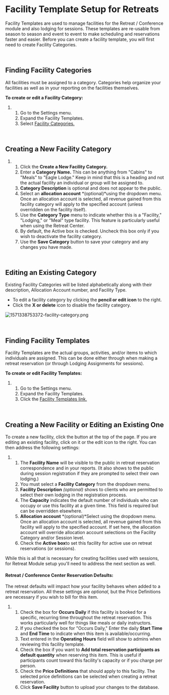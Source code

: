# Facility Template Setup for Retreats
Facility Templates are used to manage facilities for the Retreat / Conference module and also lodging for sessions. These templates are re-usable from season to season and event to event to make scheduling and reservations faster and easier. Before you can create a facility template, you will first need to create Facility Categories.


 


## Finding Facility Categories


All facilities must be assigned to a category. Categories help organize your facilities as well as in your reporting on the facilities themselves.    


**To create or edit a Facility Category:**


1. 1. Go to the Settings menu.
	2. Expand the Facility Templates.
	3. Select [Facility Categories.](https://www.ultracamp.com/admin/Config/FacilityCategoriesList.aspx)


 


## Creating a New Facility Category


1. 1. Click the **Create a New Facility Category.**
	2. Enter a **Category Name.** This can be anything from "Cabins" to "Meals" to "Eagle Lodge." Keep in mind that this is a heading and not the actual facility an individual or group will be assigned to.
	3. **Category Description** is optional and does not appear to the public.
	4. Select an **allocation account** *(optional)*using the dropdown menu. Once an allocation account is selected, all revenue gained from this facility category will apply to the specified account (unless overridden on the facility itself).
	5. Use the **Category Type** menu to indicate whether this is a "Facility," "Lodging," or "Meal" type facility. This feature is particularly useful when using the Retreat Center.
	6. By default, the Active box is checked. Uncheck this box only if you wish to deactivate the facility category.
	7. Use the **Save Category** button to save your category and any changes you have made.


 


## Editing an Existing Category


Existing Facility Categories will be listed alphabetically along with their description, Allocation Account number, and Facility Type. 


* To edit a facility category by clicking the **pencil or edit icon** to the right.
* Click the **X or delete** icon to disable the facility category.


![1571338753372-facility-category.png](https://help.ultracamp.com/hc/article_attachments/7465889457940/1571338753372-facility-category.png)


 


## Finding Facility Templates


Facility Templates are the actual groups, activities, and/or items to which individuals are assigned. This can be done either through when making a retreat reservation (or through Lodging Assignments for sessions).    


**To create or edit Facility Templates:** 


1. 1. Go to the Settings menu.
	2. Expand the Facility Templates.
	3. Click the [Facility Templates link.](https://www.ultracamp.com/admin/Config/FacilitiesList.aspx)


 


## Creating a New Facility or Editing an Existing One


To create a new facility, click the button at the top of the page. If you are editing an existing facility, click on it or the edit icon to the right. You can then address the following settings:


1. 1. The **Facility Name** will be visible to the public in retreat reservation correspondence and in your reports. (It also shows to the public during session registration if they are prompted to select their own lodging.)
	2. You must select a **Facility Category** from the dropdown menu.
	3. **Facility Description** *(optional)* shows to clients who are permitted to select their own lodging in the registration process.
	4. The **Capacity** indicates the default number of individuals who can occupy or use this facility at a given time. This field is required but can be overridden elsewhere.
	5. **Allocation account** *(optional)*Select using the dropdown menu. Once an allocation account is selected, all revenue gained from this facility will apply to the specified account. If set here, the allocation account will override allocation account selections on the Facility Category and/or Session level.
	6. Check the **Active box**to set this facility for active use on retreat reservations (or sessions).


While this is all that is necessary for creating facilities used with sessions, for Retreat Module setup you'll need to address the next section as well.


#### Retreat / Conference Center Reservation Defaults:


The retreat defaults will impact how your facility behaves when added to a retreat reservation. All these settings are *optional,* but the Price Definitions are necessary if you wish to bill for this item.


1. 1. Check the box for **Occurs Daily** if this facility is booked for a specific, recurring time throughout the retreat reservation. This works particularly well for things like meals or daily instructors.
	2. If you checked the box for "Occurs Daily," Enter the daily **Start Time** and **End Time** to indicate when this item is available/occurring.
	3. Text entered in the **Operating Hours** field will show to admins when reviewing this facility template.
	4. Check the box if you want to **Add total reservation participants as default quantity** when reserving this item. This is useful if participants count toward this facility's capacity or if you charge per person.
	5. Check the **Price Definitions** that should apply to this facility. The selected price definitions can be selected when creating a retreat reservation.
	6. Click **Save Facility** button to upload your changes to the database.
